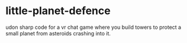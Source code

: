# little-planet-defence
udon sharp code for a vr chat game where you build towers to protect a small planet from asteroids crashing into it.
